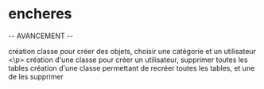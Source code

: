 # encheres

-- AVANCEMENT --
<p>
création classe pour créer des objets, choisir une catégorie et un utilisateur <\p>
création d'une classe pour créer un utilisateur, supprimer toutes les tables
création d'une classe permettant de recréer toutes les tables, et une de les supprimer
